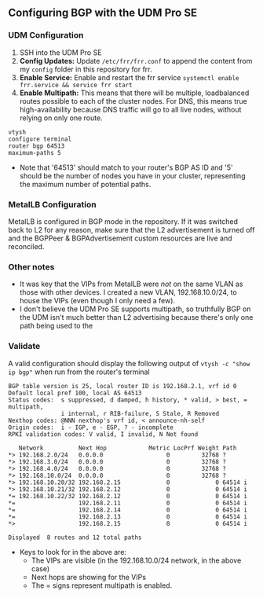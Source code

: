 ## Configuring BGP with the UDM Pro SE
### UDM Configuration
1. SSH into the UDM Pro SE
2. **Config Updates:** Update `/etc/frr/frr.conf` to append the content from my `config` folder in this repository for frr.
3. **Enable Service:** Enable and restart the frr service `systemctl enable frr.service && service frr start`
4. **Enable Multipath:** This means that there will be multiple, loadbalanced routes possible to each of the cluster nodes.  For DNS, this means true high-availability because DNS traffic will go to all live nodes, without relying on only one route.
```
vtysh
configure terminal
router bgp 64513
maximum-paths 5
```
* Note that '64513' should match to your router's BGP AS ID and '5' should be the number of nodes you have in your cluster, representing the maximum number of potential paths.

### MetalLB Configuration
MetalLB is configured in BGP mode in the repository. If it was switched back to L2 for any reason, make sure that the L2 advertisement is turned off and the BGPPeer & BGPAdvertisement custom resources are live and reconciled.

### Other notes
* It was key that the VIPs from MetalLB were *not* on the same VLAN as those with other devices. I created a new VLAN, 192.168.10.0/24, to house the VIPs (even though I only need a few).
* I don't believe the UDM Pro SE supports multipath, so truthfully BGP on the UDM isn't much better than L2 advertising because there's only one path being used to the 

### Validate
A valid configuration should display the following output of `vtysh -c "show ip bgp"` when run from the router's terminal

```
BGP table version is 25, local router ID is 192.168.2.1, vrf id 0
Default local pref 100, local AS 64513
Status codes:  s suppressed, d damped, h history, * valid, > best, = multipath,
               i internal, r RIB-failure, S Stale, R Removed
Nexthop codes: @NNN nexthop's vrf id, < announce-nh-self
Origin codes:  i - IGP, e - EGP, ? - incomplete
RPKI validation codes: V valid, I invalid, N Not found

   Network          Next Hop            Metric LocPrf Weight Path
*> 192.168.2.0/24   0.0.0.0                  0         32768 ?
*> 192.168.3.0/24   0.0.0.0                  0         32768 ?
*> 192.168.4.0/24   0.0.0.0                  0         32768 ?
*> 192.168.10.0/24  0.0.0.0                  0         32768 ?
*> 192.168.10.20/32 192.168.2.15             0             0 64514 i
*> 192.168.10.21/32 192.168.2.12             0             0 64514 i
*= 192.168.10.22/32 192.168.2.12             0             0 64514 i
*=                  192.168.2.11             0             0 64514 i
*=                  192.168.2.14             0             0 64514 i
*=                  192.168.2.13             0             0 64514 i
*>                  192.168.2.15             0             0 64514 i

Displayed  8 routes and 12 total paths
```
* Keys to look for in the above are:
  * The VIPs are visible (in the 192.168.10.0/24 network, in the above case)
  * Next hops are showing for the VIPs
  * The = signs represent multipath is enabled.